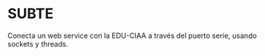 # SUBTE
Conecta un web service con la EDU-CIAA a través del puerto serie, usando sockets y threads.
